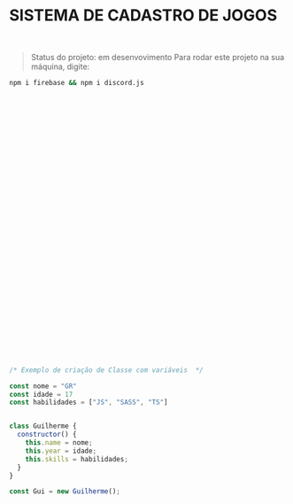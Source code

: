 # SISTEMA DE CADASTRO DE JOGOS
<BR>

>Status do projeto: em desenvovimento
Para rodar este projeto na sua máquina, digite:

```bash
npm i firebase && npm i discord.js
```



<br>
<br>
<br>
<br>
<br>
<br>
<br>
<br>
<br>
<br>
<br>
<br>
<br>
<br>
<br>
<br>
<br>
<br>
<br>
<br>
<br>
<br>
<br>
<br>
<br>
<br>
<br>
<br>

```javascript
/* Exemplo de criação de Classe com variáveis  */

const nome = "GR"
const idade = 17
const habilidades = ["JS", "SASS", "TS"]


class Guilherme {
  constructor() {
    this.name = nome;
    this.year = idade;
    this.skills = habilidades;
  }
}

const Gui = new Guilherme();
```
